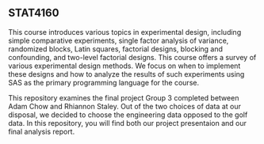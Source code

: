 ## STAT4160

This course introduces various topics in experimental design, including simple comparative experiments, single factor analysis of variance, randomized blocks, Latin squares, factorial designs, blocking and confounding, and two-level factorial designs.  This course offers a survey of various experimental design methods. We focus on when to implement these designs and how to analyze the results of such experiments using SAS as the primary programming language for the course.

This repository examines the final project Group 3 completed between Adam Chow and Rhiannon Staley. Out of the two choices of data at our disposal, we decided to choose the engineering data opposed to the golf data. In this repository, you will find both our project presentaion and our final analysis report. 
